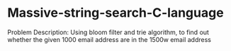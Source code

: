 # Massive-string-search-C-language
Problem Description:
      Using bloom filter and trie algorithm, to find out whether the given 1000 email address are in the 1500w email address


